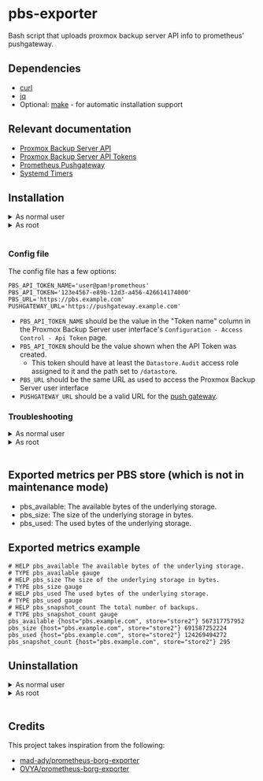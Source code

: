 # pbs-exporter

Bash script that uploads proxmox backup server API info to prometheus' pushgateway.

## Dependencies

- [curl](https://curl.se/)
- [jq](https://stedolan.github.io/jq/)
- Optional: [make](https://www.gnu.org/software/make/) - for automatic installation support

## Relevant documentation

- [Proxmox Backup Server API](https://pbs.proxmox.com/docs/api-viewer/index.html)
- [Proxmox Backup Server API Tokens](https://pbs.proxmox.com/docs/user-management.html#api-tokens)
- [Prometheus Pushgateway](https://github.com/prometheus/pushgateway/blob/master/README.md)
- [Systemd Timers](https://www.freedesktop.org/software/systemd/man/systemd.timer.html)

## Installation

<details>
<summary>As normal user</summary>

### With the Makefile

For convenience, you can install this exporter with the following command or follow the manual process described in the next paragraph.

```
make install-user
$EDITOR $HOME/.config/pbs_exporter.conf
```

### Manually

1. Copy `pbs_exporter.sh` to `$HOME/.local/bin/` and make it executable.

2. Copy `pbs_exporter.conf` to `$HOME/.config/`, configure it (see the configuration section below) and make it read only.

3. Edit pbs-exporter.service and change the following lines:

```
ExecStart=/usr/local/bin/pbs_exporter.sh
EnvironmentFile=/etc/pbs_exporter.conf
```

to

```
ExecStart=/home/%u/.local/bin/pbs_exporter.sh
EnvironmentFile=/home/%u/.config/pbs_exporter.conf
```

4. Copy the systemd unit and timer to `$HOME/.config/systemd/user/`:

```
cp pbs-exporter.* $HOME/.config/systemd/user/
```

5. and run the following command to activate the timer:

```
systemctl --user enable --now pbs-exporter.timer
```

It's possible to trigger the execution by running manually:

```
systemctl --user start pbs-exporter.service
```

</details>
<details>
<summary>As root</summary>

### With the Makefile

For convenience, you can install this exporter with the following command or follow the manual process described in the next paragraph.

```
sudo make install
sudoedit /etc/pbs_exporter.conf
```

### Manually

1. Copy `pbs_exporter.sh` to `/usr/local/bin/` and make it executable.

2. Copy `pbs_exporter.conf` to `/etc/`, configure it (see the configuration section below) and make it read only.

3. Copy the systemd unit and timer to `/etc/systemd/system/`:

```
sudo cp pbs-exporter.* /etc/systemd/system/
```

4. and run the following command to activate the timer:

```
sudo systemctl enable --now pbs-exporter.timer
```

It's possible to trigger the execution by running manually:

```
sudo systemctl start pbs-exporter.service
```

</details>
<br/>

### Config file

The config file has a few options:

```
PBS_API_TOKEN_NAME='user@pam!prometheus'
PBS_API_TOKEN='123e4567-e89b-12d3-a456-426614174000'
PBS_URL='https://pbs.example.com'
PUSHGATEWAY_URL='https://pushgateway.example.com'
```

- `PBS_API_TOKEN_NAME` should be the value in the "Token name" column in the Proxmox Backup Server user interface's `Configuration - Access Control - Api Token` page.
- `PBS_API_TOKEN` should be the value shown when the API Token was created.
  - This token should have at least the `Datastore.Audit` access role assigned to it and the path set to `/datastore`.
- `PBS_URL` should be the same URL as used to access the Proxmox Backup Server user interface
- `PUSHGATEWAY_URL` should be a valid URL for the [push gateway](https://github.com/prometheus/pushgateway).

### Troubleshooting

<details>
<summary>As normal user</summary>

Run the script manually with bash set to trace:

```
bash -x $HOME/.local/bin/pbs_exporter.sh
```

Check the systemd service logs and timer info with:

```
journalctl --user --unit pbs-exporter.service
systemctl --user list-timers
```

</details>
<details>
<summary>As root</summary>

Run the script manually with bash set to trace:

```
sudo bash -x /usr/local/bin/pbs_exporter.sh
```

Check the systemd service logs and timer info with:

```
journalctl --unit pbs-exporter.service
systemctl list-timers
```

</details>
<br>

## Exported metrics per PBS store (which is not in maintenance mode)

- pbs_available: The available bytes of the underlying storage.
- pbs_size: The size of the underlying storage in bytes.
- pbs_used: The used bytes of the underlying storage.

## Exported metrics example

```
# HELP pbs_available The available bytes of the underlying storage.
# TYPE pbs_available gauge
# HELP pbs_size The size of the underlying storage in bytes.
# TYPE pbs_size gauge
# HELP pbs_used The used bytes of the underlying storage.
# TYPE pbs_used gauge
# HELP pbs_snapshot_count The total number of backups.
# TYPE pbs_snapshot_count gauge
pbs_available {host="pbs.example.com", store="store2"} 567317757952
pbs_size {host="pbs.example.com", store="store2"} 691587252224
pbs_used {host="pbs.example.com", store="store2"} 124269494272
pbs_snapshot_count {host="pbs.example.com", store="store2"} 295
```

## Uninstallation

<details>
<summary>As normal user</summary>

### With the Makefile

For convenience, you can uninstall this exporter with the following command or follow the process described in the next paragraph.

```
make uninstall-user
```

### Manually

Run the following command to deactivate the timer:

```
systemctl --user disable --now pbs-exporter.timer
```

Delete the following files:

```
$HOME/.local/bin/pbs_exporter.sh
$HOME/.config/pbs_exporter.conf
$HOME/.config/systemd/user/pbs-exporter.timer
$HOME/.config/systemd/user/pbs-exporter.service
```

</details>
<details>
<summary>As root</summary>

### With the Makefile

For convenience, you can uninstall this exporter with the following command or follow the process described in the next paragraph.

```
sudo make uninstall
```

### Manually

Run the following command to deactivate the timer:

```
sudo systemctl disable --now pbs-exporter.timer
```

Delete the following files:

```
/usr/local/bin/pbs_exporter.sh
/etc/pbs_exporter.conf
/etc/systemd/system/pbs-exporter.timer
/etc/systemd/system/pbs-exporter.service
```

</details>
<br>

## Credits

This project takes inspiration from the following:

- [mad-ady/prometheus-borg-exporter](https://github.com/mad-ady/prometheus-borg-exporter)
- [OVYA/prometheus-borg-exporter](https://github.com/OVYA/prometheus-borg-exporter)
